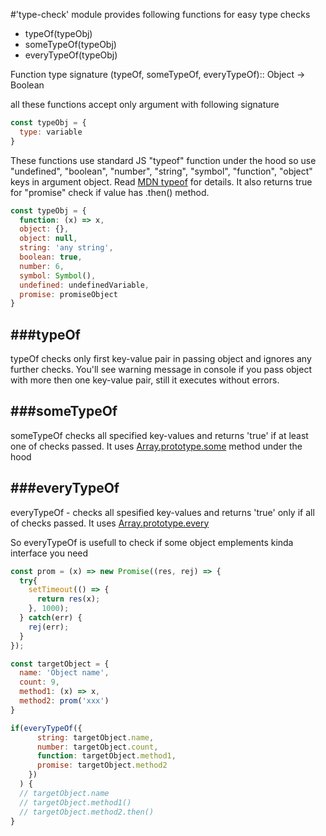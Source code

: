 #'type-check' module provides following functions for easy type checks

- typeOf(typeObj)
- someTypeOf(typeObj)
- everyTypeOf(typeObj)

Function type signature
(typeOf, someTypeOf, everyTypeOf):: Object -> Boolean

all these functions accept only argument with following signature
```js
const typeObj = {
  type: variable
}
```
These functions use standard JS "typeof" function under the hood so use
"undefined", "boolean", "number", "string", "symbol", "function", "object" keys in argument object.
Read [MDN typeof](https://developer.mozilla.org/ru/docs/Web/JavaScript/Reference/Operators/typeof) for details.
It also returns true for "promise" check if value has .then() method.
```js
const typeObj = {
  function: (x) => x,
  object: {},
  object: null,
  string: 'any string',
  boolean: true,
  number: 6,
  symbol: Symbol(),
  undefined: undefinedVariable,
  promise: promiseObject
}

```

###typeOf
---
typeOf checks only first key-value pair in passing object and ignores any further checks. You'll see warning message in console if you pass object with more then one key-value pair, still it executes without errors.

###someTypeOf
---
someTypeOf checks all specified key-values and returns 'true' if at least one of checks passed. It uses [Array.prototype.some](https://developer.mozilla.org/en-US/docs/Web/JavaScript/Reference/Global_Objects/Array/some) method under the hood

###everyTypeOf
---
everyTypeOf - checks all spesified key-values and returns 'true' only if all of checks passed. It uses [Array.prototype.every](https://developer.mozilla.org/en-US/docs/Web/JavaScript/Reference/Global_Objects/Array/every)

So everyTypeOf is usefull to check if some object emplements kinda interface you need

```js
const prom = (x) => new Promise((res, rej) => {
  try{
    setTimeout(() => {
      return res(x);
    }, 1000);
  } catch(err) {
    rej(err);
  }
});

const targetObject = {
  name: 'Object name',
  count: 9,
  method1: (x) => x,
  method2: prom('xxx')
}

if(everyTypeOf({
      string: targetObject.name,
      number: targetObject.count,
      function: targetObject.method1,
      promise: targetObject.method2
    })
  ) {
  // targetObject.name
  // targetObject.method1()
  // targetObject.method2.then()
}
```
